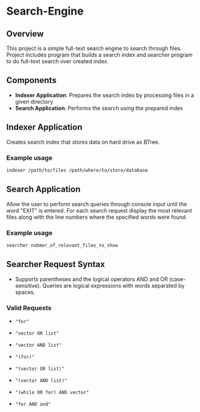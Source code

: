 # Search-Engine

## Overview

This project is a simple full-text search engine to search through files. Project includes program that builds a search index and searcher program to do full-text search over created index.

## Components

- **Indexer Application**: Prepares the search index by processing files in a given directory
- **Search Application**: Performs the search using the prepared index

## Indexer Application

Creates search index that stores data on hard drive as BTree.

### Example usage
```bash
indexer /path/to/files /path/where/to/store/database
```

## Search Application

Allow the user to perform search queries through console input until the word "EXIT" is entered. For each search request display the most relevant files along with the line numbers where the specified words were found.

### Example usage
```bash
searcher nubmer_of_relevant_files_to_show
```

## Searcher Request Syntax

- Supports parentheses and the logical operators AND and OR (case-sensitive). Queries are logical expressions with words separated by spaces.

### Valid Requests

- `"for"`
- `"vector OR list"`

- `"vector AND list"`
- `"(for)"`

- `"(vector OR list)"`
- `"(vector AND list)"`

- `"(while OR for) AND vector"`
- `"for AND and"`
